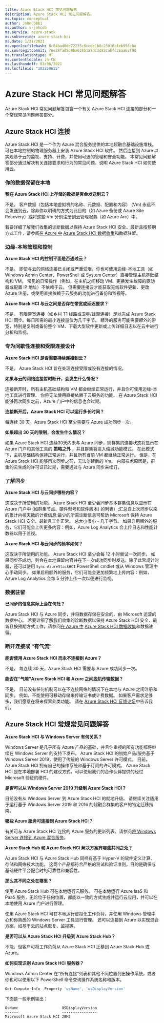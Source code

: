 ```yaml
---
title: Azure Stack HCI 常见问题解答
description: Azure Stack HCI 常见问题解答。
ms.topic: conceptual
author: JohnCobb1
ms.author: v-johcob
ms.service: azure-stack
ms.subservice: azure-stack-hci
ms.date: 1/21/2021
ms.openlocfilehash: 6c84bad0de72235c6ccde1b8c23016afeb956cba
ms.sourcegitcommit: 7ee28fad5b8ba628b1a7dc3d82cabfc36aa62f0d
ms.translationtype: MT
ms.contentlocale: zh-CN
ms.lasthandoff: 03/06/2021
ms.locfileid: "102250625"
---
```

# <a name="azure-stack-hci-faq"></a>Azure Stack HCI 常见问题解答
Azure Stack HCI 常见问题解答包含一个有关 Azure Stack HCI 连接的部分和一个常规常见问题解答部分。

## <a name="azure-stack-hci-connectivity"></a>Azure Stack HCI 连接
Azure Stack HCI 是一个作为 Azure 混合服务提供的本地超融合基础设施堆栈。 可在本地控制的物理服务器上安装 Azure Stack HCI 软件。 然后连接到 Azure 以实现基于云的监视、支持、计费，并使用可选的管理和安全功能。 本常见问题解答部分通过解决有关连接要求和行为的常见问题，说明 Azure Stack HCI 如何使用云。

### <a name="your-data-stays-on-premises"></a>你的数据保留在本地

**我在 Azure Stack HCI 上存储的数据是否会发送到云？**

不是。 客户数据（包括本地虚拟机的名称、元数据、配置和内容） (Vm) 永远不会发送到云，除非你以明确的方式为此目的（如 Azure 备份或 Azure Site Recovery）或将这些 Vm 分别注册到云管理服务（如 Azure Arc）中。

若要详细了解我们收集的诊断数据以保持 Azure Stack HCI 安全、最新且按预期方式工作，请参阅[在 Azure 中](https://azure.microsoft.com/global-infrastructure/data-residency/) [Azure Stack HCI 数据收集](concepts/data-collection.md)和数据驻留。

### <a name="edge-local-management-and-control"></a>边缘-本地管理和控制

**Azure Stack HCI 的控制平面是否通过云？**

不是。 即使与云的网络连接已关闭或严重受限，你也可使用边缘-本地工具（如 Windows Admin Center、PowerShell 或 System Center）直接管理主机基础结构和 VM。 常见的日常操作（例如，在主机之间移动 VM、更换发生故障的驱动器或配置 IP 地址）不依赖于云。 但需要连接云才能获取无线软件更新、更改 Azure 注册，或使用直接依赖于云服务的功能进行备份和监视等。

**Azure Stack HCI 与云之间是否存在带宽或延迟要求？**

不是。 有限带宽连接（如乡村 T1 线路或卫星/蜂窝连接）足以完成 Azure Stack HCI 同步。每日所需的最小连接量仅为几千字节。 额外的服务可能需要额外的带宽，特别是复制或备份整个 VM、下载大型软件更新或上传详细日志以在云中进行分析和监视。

### <a name="designed-for-intermittent-and-limited-connectivity"></a>专为间歇性连接和受限连接设计

**Azure Stack HCI 是否需要持续连接到云？**

不是。 Azure Stack HCI 旨在处理连接受限或没有连接的情况。

**如果与云的网络连接暂时断开，会发生什么情况？**

连接断开时，所有主机基础结构和 VM 都会继续正常运行，并且你可使用边缘-本地工具进行管理。 你将无法使用直接依赖于云服务的功能。 在 Azure Stack HCI 能够再次同步之前，Azure 门户中的信息也会过期。

**连接断开后，Azure Stack HCI 可以运行多长时间？**

每连续 30 天，Azure Stack HCI 至少需要与 Azure 成功同步一次。

**如果超出 30 天的限制，会发生什么情况？**

如果 Azure Stack HCI 连续30天内未与 Azure 同步，则群集的连接状态将显示在 Azure 门户和其他工具的 **策略之外** ，并且群集将进入缩减功能模式。 在此模式下，主机基础结构保持正常运行，并且所有当前 VM 都继续正常运行。 但是，在 Azure Stack HCI 能够再次同步之前，无法创建新的 Vm。 内部技术原因是，群集的云生成的许可证已过期，需要通过与 Azure 同步来续订。

### <a name="understanding-sync"></a>了解同步

**Azure Stack HCI 与云同步哪些内容？**

这取决于所使用的功能。 Azure Stack HCI 至少会同步基本群集信息以显示在 Azure 门户中 (如群集节点、硬件型号和软件版本) 的列表）;汇总自上次同步以来的累计内核天数的计费信息;最少的所需诊断信息可帮助 Microsoft 保持 Azure Stack HCI 安全、最新且工作正常。 总大小很小 - 几千字节。 如果启用额外的服务，它们可能会上传更多内容：例如，Azure Log Analytics 会上传日志和性能计数器以用于监视。

**Azure Stack HCI 与云同步的频率如何？**

这取决于所使用的功能。 Azure Stack HCI 至少会每 12 小时尝试一次同步。 如果同步不成功，则会在本地保留内容并在下一次成功同步时发送。除了此常规计时器，还可以使用 `Sync-AzureStackHCI` PowerShell cmdlet 或从 Windows 管理中心手动同步。 如果启用额外的服务，它们可能会更加频繁地上传内容：例如，Azure Log Analytics 会每 5 分钟上传一次以便进行监视。

### <a name="data-residency"></a>数据驻留

**已同步的信息实际上会在何处？**

Azure Stack HCI 与 Azure 同步，并将数据存储在安全的、由 Microsoft 运营的数据中心。 若要详细了解我们收集的诊断数据以保持 Azure Stack HCI 安全、最新且按预期方式工作，请参阅[在 Azure 中](https://azure.microsoft.com/global-infrastructure/data-residency/) [Azure Stack HCI 数据收集](concepts/data-collection.md)和数据驻留。

### <a name="disconnected-or-air-gapped"></a>断开连接或 "有气流"

**能否使用 Azure Stack HCI 而永不连接到 Azure？**

不是。 每连续 30 天，Azure Stack HCI 需要与 Azure 成功同步一次。

**能否在“气隙”Azure Stack HCI 和 Azure 之间脱机传输数据？**

不是。 目前没有任何机制可以在不连接网络的情况下在本地与 Azure 之间注册和同步。 例如，不能使用可移动存储来传输证书或计费数据。 如果客户需求足够多，我们愿意在将来探索此类功能。 请在 [Azure Stack HCI 反馈论坛](https://feedback.azure.com/forums/929833-azure-stack-hci)中告诉我们。

## <a name="azure-stack-hci-general-faqs"></a>Azure Stack HCI 常规常见问题解答

**Azure Stack HCI 与 Windows Server 有何关系？**

Windows Server 是几乎所有 Azure 产品的基础，并且你重视的所有功能都将继续在 Windows Server 的支持下发布。 Azure Stack HCI 的初始产品/服务基于 Windows Server 2019，使用了传统的 Windows Server 许可模式。 目前，Azure Stack HCI 拥有自己的操作系统和基于订阅的许可模式。 Azure Stack HCI 是在本地部署 HCI 的建议方式，可以使用我们的合作伙伴提供的经过 Microsoft 验证的硬件。

**是否可以从 Windows Server 2019 升级到 Azure Stack HCI？**

目前没有从 Windows Server 到 Azure Stack HCI 的就地升级。 请继续关注适用于运行基于 Windows Server 2019 和 2016 的超融合群集的客户的特定迁移指南。

**哪些 Azure 服务可连接到 Azure Stack HCI？**

有关可与 Azure Stack HCI 连接的 Azure 服务的更新列表，请参阅[将 Windows Server 连接到 Azure 混合服务](/windows-server/manage/windows-admin-center/azure/index)。

**Azure Stack Hub 和 Azure Stack HCI 解决方案有哪些共同之处？**

Azure Stack HCI 与 Azure Stack Hub 同样有基于 Hyper-V 的软件定义计算、存储和网络技术功能。 这两个产品都符合严格的测试和验证准则，目的是确保与基础硬件平台配合时的可靠性和兼容性。

**那么其不同之处在哪里？**

使用 Azure Stack Hub 可在本地运行云服务。 可在本地运行 Azure IaaS 和 PaaS 服务，无论位于任何位置，都能以一致的方式生成并运行云应用，并可以在本地使用 Azure 门户进行管理。

使用 Azure Stack HCI 可在本地运行虚拟化工作负荷，并使用 Windows 管理中心和你熟悉的 Windows Server 工具进行管理。 还可以连接到 Azure 以实现混合方案，如基于云的站点恢复、监视等。

**是否可以从 Azure Stack HCI 升级到 Azure Stack Hub？**

不能，但客户可将工作负荷从 Azure Stack HCI 迁移到 Azure Stack Hub 或 Azure。

**如何实现识别 Azure Stack HCI 服务器？**

Windows Admin Center 在“所有连接”列表和其他不同位置列出操作系统，或者你也可以使用以下 PowerShell 命令查询操作系统名称和版本。

```PowerShell
Get-ComputerInfo -Property 'osName', 'osDisplayVersion'
```

下面是一些示例输出：

```
OsName                    OSDisplayVersion
------                    ----------------
Microsoft Azure Stack HCI 20H2
```
